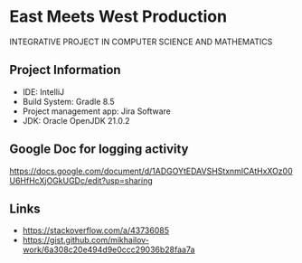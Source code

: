 # East Meets West Production
INTEGRATIVE PROJECT IN COMPUTER SCIENCE AND MATHEMATICS

## Project Information
- IDE: IntelliJ
- Build System: Gradle 8.5
- Project management app: Jira Software
- JDK: Oracle OpenJDK 21.0.2

## Google Doc for logging activity
https://docs.google.com/document/d/1ADGOYtEDAVSHStxnmICAtHxXOz00U6HfHcXjOGkUGDc/edit?usp=sharing

## Links
- https://stackoverflow.com/a/43736085
- https://gist.github.com/mikhailov-work/6a308c20e494d9e0ccc29036b28faa7a 
